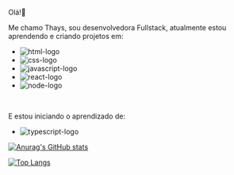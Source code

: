 Olá!👋

Me chamo Thays, sou desenvolvedora Fullstack, atualmente estou aprendendo e criando projetos em: 
<br>
- <img src="https://img.shields.io/badge/HTML5-E34F26?style=for-the-badge&logo=html5&logoColor=white" alt="html-logo"/>
- <img src="https://img.shields.io/badge/CSS3-1572B6?style=for-the-badge&logo=css3&logoColor=white" alt="css-logo"/>
- <img src="https://img.shields.io/badge/JavaScript-323330?style=for-the-badge&logo=javascript&logoColor=F7DF1E" alt="javascript-logo"/>
- <img src="https://img.shields.io/badge/React-20232A?style=for-the-badge&logo=react&logoColor=61DAFB" alt="react-logo"/>
- <img src="https://img.shields.io/badge/Node.js-43853D?style=for-the-badge&logo=node.js&logoColor=white" alt="node-logo">
<br>

E estou iniciando o aprendizado de: 
<br>

- <img src="https://img.shields.io/badge/TypeScript-007ACC?style=for-the-badge&logo=typescript&logoColor=white" alt="typescript-logo">


[![Anurag's GitHub stats](https://github-readme-stats.vercel.app/api?username=Thayscosta95)](https://github.com/anuraghazra/github-readme-stats)

[![Top Langs](https://github-readme-stats.vercel.app/api/top-langs/?username=Thayscosta95)](https://github.com/anuraghazra/github-readme-stats)
